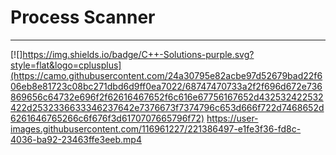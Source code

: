 # Process Scanner
---
[![]https://img.shields.io/badge/C++-Solutions-purple.svg?style=flat&logo=cplusplus](https://camo.githubusercontent.com/24a30795e82acbe97d52679bad22f606eb8e81723c08bc271dbd6d9ff0ea7022/68747470733a2f2f696d672e736869656c64732e696f2f62616467652f6c616e67756167652d432532422532422d2532336633346237642e7376673f7374796c653d666f722d7468652d6261646765266c6f676f3d6170707665796f72)
https://user-images.githubusercontent.com/116961227/221386497-e1fe3f36-fd8c-4036-ba92-23463ffe3eeb.mp4
